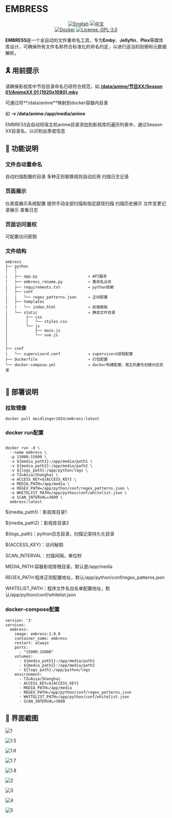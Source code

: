 # EMBRESS

<div align="center">

[![English](https://img.shields.io/badge/English-README-blue)](README_EN.md)
[![中文](https://img.shields.io/badge/中文-README-red)](README.md)
<br>
[![Docker](https://img.shields.io/badge/-Docker-2496ED?style=flat-square&logo=docker&logoColor=white)](https://hub.docker.com/r/meidlinger1024/embress)
[![License: GPL-3.0](https://img.shields.io/badge/License-GPL%203.0-4CAF50?style=flat-square)](LICENSE)
</div>


**EMBRESS**是一个全自动的文件重命名工具，专为**Emby**、**Jellyfin**、**Plex**等媒体库设计，可确保所有文件名称符合标准化的命名约定，以进行适当的刮擦和元数据解析。

## 🎗️ 用前提示

请确保影视库中节目目录命名已经符合规范，如 [**/data/anime/节目XX/Season 01/AnimeXX 01 [1920x1080].mkv**](https://emby.media/support/articles/TV-Naming.html)

可通过将**/data/anime**映射到docker容器内目录

如 **-v /data/anime:/app/media/anime**

EMBRESS会自动将宿主机anime目录添加到影视库的遍历列表中，通过Season XX目录名，以识别出季度信息

## 🔰 功能说明


### 文件自动重命名

自动扫描配置的目录
多种正则替换规则自动应用
扫描日志记录

### 页面展示

仪表盘展示系统配置
提供手动全部扫描和指定路径扫描
扫描历史展示
文件变更记录展示
查看日志


### 页面访问鉴权

可配置访问密钥

### 文件结构

```
embress
├── python
│   │ 
│   ├── app.py                      ➔ API服务
│   ├── embress_rename.py           ➔ 重命名业务
│   ├── requirements.txt            ➔ python依赖
│   ├── conf
│   │   └── regex_patterns.json     ➔ 正则配置
│   ├── templates
│   │   └── index.html              ➔ 前端面板
│   └── static                      ➔ 静态文件目录
│        ├── css
│        │   └── styles.css
│        └── js
│            ├── main.js
│            └── vue.js
│     
│     
├── conf
│   └── supervisord.conf            ➔ supervisord进程配置
├── Dockerfile                      ➔ 打包配置
└── docker-compose.yml              ➔ docker构建配置，宿主机要先创建对应目录
  
```

## 🐳 部署说明


### 拉取镜像

```
docker pull meidlinger1024/embress:latest
```
### docker run配置

```

docker run -d \
  --name embress \
  -p 15000:15000 \
  -v ${media_path1}:/app/media/path1 \
  -v ${media_path2}:/app/media/path2 \
  -v ${logs_path}:/app/python/logs \
  -e TZ=Asia/Shanghai \
  -e ACCESS_KEY=${ACCESS_KEY} \
  -e MEDIA_PATH=/app/media \
  -e REGEX_PATH=/app/python/conf/regex_patterns.json \
  -e WHITELIST_PATH=/app/python/conf/whitelist.json \
  -e SCAN_INTERVAL=3600 \
  embress:latest
```

${media_path1}：影视库目录1

${media_path2}：影视库目录2

${logs_path}：python日志目录，扫描记录持久化目录

${ACCESS_KEY}：访问秘钥

SCAN_INTERVAL：扫描间隔，单位秒

MEDIA_PATH:容器影视库根目录，默认是/app/media

REGEX_PATH:程序正则配置地址，默认/app/python/conf/regex_patterns.json

WHITELIST_PATH：程序文件名白名单配置地址，默认/app/python/conf/whitelist.json

### docker-compose配置
```
version: '3'
services:
  embress:
    image: embress:1.0.0
    container_name: embress
    restart: always
    ports:
      - "15000:15000"
    volumes:
      - ${media_path1}:/app/media/path1
      - ${media_path2}:/app/media/path2
      - ${logs_path}:/app/python/logs
    environment:
      - TZ=Asia/Shanghai
      - ACCESS_KEY=${ACCESS_KEY}
      - MEDIA_PATH=/app/media
      - REGEX_PATH=/app/python/conf/regex_patterns.json
      - WHITELIST_PATH=/app/python/conf/whitelist.json
      - SCAN_INTERVAL=3600
```

## 🧩 界面截图

![1](screenshots/1.png)

![1.5](screenshots/1.5.png)

![1.6](screenshots/1.6.png)

![1.7](screenshots/1.7.png)

![1.8](screenshots/1.8.png)

![2](screenshots/2.png)

![3](screenshots/3.png)

![4](screenshots/4.png)

![5](screenshots/5.png)


